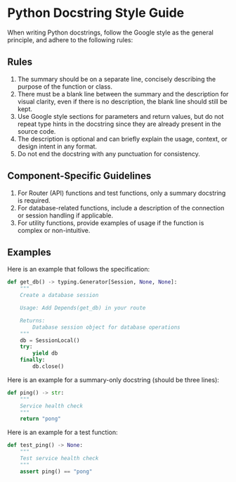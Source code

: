 # Python Docstring Style Guide

When writing Python docstrings, follow the Google style as the general principle, and adhere to the following rules:

## Rules

1. The summary should be on a separate line, concisely describing the purpose of the function or class.
2. There must be a blank line between the summary and the description for visual clarity, even if there is no description, the blank line should still be kept.
3. Use Google style sections for parameters and return values, but do not repeat type hints in the docstring since they are already present in the source code.
4. The description is optional and can briefly explain the usage, context, or design intent in any format.
5. Do not end the docstring with any punctuation for consistency.

## Component-Specific Guidelines

1. For Router (API) functions and test functions, only a summary docstring is required.
2. For database-related functions, include a description of the connection or session handling if applicable.
3. For utility functions, provide examples of usage if the function is complex or non-intuitive.

## Examples

Here is an example that follows the specification:

```python
def get_db() -> typing.Generator[Session, None, None]:
    """
    Create a database session

    Usage: Add Depends(get_db) in your route

    Returns:
        Database session object for database operations
    """
    db = SessionLocal()
    try:
        yield db
    finally:
        db.close()
```

Here is an example for a summary-only docstring (should be three lines):

```python
def ping() -> str:
    """
    Service health check
    """
    return "pong"
```

Here is an example for a test function:

```python
def test_ping() -> None:
    """
    Test service health check
    """
    assert ping() == "pong"
```
